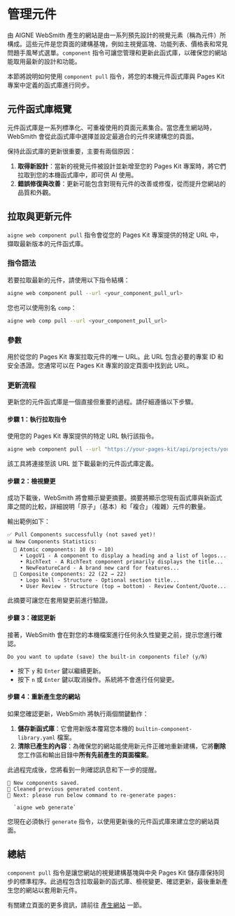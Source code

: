# 管理元件

由 AIGNE WebSmith 產生的網站是由一系列預先設計的視覺元素（稱為元件）所構成。這些元件是您頁面的建構基塊，例如主視覺區塊、功能列表、價格表和常見問題手風琴式選單。`component` 指令可讓您管理和更新此函式庫，以確保您的網站能取用最新的設計和功能。

本節將說明如何使用 `component pull` 指令，將您的本機元件函式庫與 Pages Kit 專案中定義的函式庫進行同步。

## 元件函式庫概覽

元件函式庫是一系列標準化、可重複使用的頁面元素集合。當您產生網站時，WebSmith 會從此函式庫中選擇並設定最適合的元件來建構您的頁面。

保持此函式庫的更新很重要，主要有兩個原因：
1.  **取得新設計**：當新的視覺元件被設計並新增至您的 Pages Kit 專案時，將它們拉取到您的本機函式庫中，即可供 AI 使用。
2.  **錯誤修復與改善**：更新可能包含對現有元件的改善或修復，從而提升您網站的品質和外觀。

## 拉取與更新元件

`aigne web component pull` 指令會從您的 Pages Kit 專案提供的特定 URL 中，擷取最新版本的元件函式庫。

### 指令語法

若要拉取最新的元件，請使用以下指令結構：

```bash
aigne web component pull --url <your_component_pull_url>
```

您也可以使用別名 `comp`：

```bash
aigne web comp pull --url <your_component_pull_url>
```

### 參數

<x-field-group>
  <x-field data-name="--url" data-type="string" data-required="true">
    <x-field-desc markdown>用於從您的 Pages Kit 專案拉取元件的唯一 URL。此 URL 包含必要的專案 ID 和安全憑證。您通常可以在 Pages Kit 專案的設定頁面中找到此 URL。</x-field-desc>
  </x-field>
</x-field-group>

### 更新流程

更新您的元件函式庫是一個直接但重要的過程。請仔細遵循以下步驟。

#### 步驟 1：執行拉取指令

使用您的 Pages Kit 專案提供的特定 URL 執行該指令。

```bash
aigne web component pull --url "https://your-pages-kit/api/projects/your-project-id/components/pull?secret=your-secret&hash=your-hash"
```

該工具將連接至該 URL 並下載最新的元件函式庫定義。

#### 步驟 2：檢視變更

成功下載後，WebSmith 將會顯示變更摘要。摘要將顯示您現有函式庫與新函式庫之間的比較，詳細說明「原子」（基本）和「複合」（複雜）元件的數量。

輸出範例如下：

```
✅ Pull Components successfully (not saved yet)!
📊 New Components Statistics:
  🔹 Atomic components: 10 (9 → 10)
    • LogoV1 - A component to display a heading and a list of logos...
    • RichText - A RichText component primarily displays the title...
    • NewFeatureCard - A brand new card for features...
  🧩 Composite components: 22 (22 → 22)
    • Logo Wall - Structure - Optional section title...
    • User Review - Structure (top → bottom) - Review Content/Quote...
```

此摘要可讓您在套用變更前進行驗證。

#### 步驟 3：確認更新

接著，WebSmith 會在對您的本機檔案進行任何永久性變更之前，提示您進行確認。

```
Do you want to update (save) the built-in components file? (y/N)
```

-   按下 `y` 和 `Enter` 鍵以繼續更新。
-   按下 `n` 或 `Enter` 鍵以取消操作。系統將不會進行任何變更。

#### 步驟 4：重新產生您的網站

如果您確認更新，WebSmith 將執行兩個關鍵動作：

1.  **儲存新函式庫**：它會用新版本覆寫您本機的 `builtin-component-library.yaml` 檔案。
2.  **清除已產生的內容**：為確保您的網站能使用新元件正確地重新建構，它將**刪除**您工作區和輸出目錄中**所有先前產生的頁面檔案**。

此過程完成後，您將看到一則確認訊息和下一步的提醒。

```
💾 New components saved.
🧹 Cleaned previous generated content.
🚀 Next: please run below command to re-generate pages:

  `aigne web generate`
```

您現在必須執行 `generate` 指令，以使用更新後的元件函式庫來建立您的網站頁面。

## 總結

`component pull` 指令是讓您網站的視覺建構基塊與中央 Pages Kit 儲存庫保持同步的標準程序。此過程包含拉取最新的函式庫、檢視變更、確認更新，最後重新產生您的網站以套用新元件。

有關建立頁面的更多資訊，請前往 [產生網站](./core-tasks-generating-a-website.md) 一節。